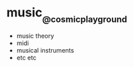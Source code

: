 # music<sub><sub>@cosmicplayground</sub></sub>

- music theory
- midi
- musical instruments
- etc etc
